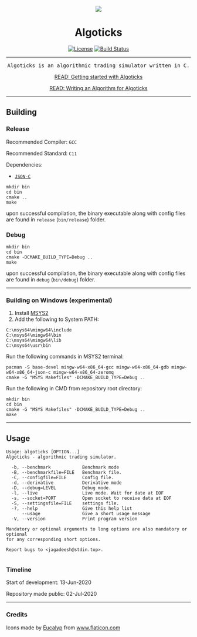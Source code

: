 <div align="center">

![](assets/algoticks_logo.png)


# Algoticks

[![License](https://img.shields.io/badge/License-Apache%202.0-blue.svg)](https://opensource.org/licenses/Apache-2.0) [![Build Status](https://travis-ci.org/jkotra/algoticks.svg?branch=master)](https://travis-ci.org/jkotra/algoticks)

---
<pre>
Algoticks is an algorithmic trading simulator written in C.
</pre>



[READ: Getting started with Algoticks](https://stdin.top/posts/getting-started-with-algoticks/)

[READ: Writing an Algorithm for Algoticks](https://stdin.top/posts/write-algo-for-algoticks/)

</div>

---

## Building

### Release

Recommended Compiler: `GCC`

Recommended Standard: `C11`

Dependencies:
- [`JSON-C`](https://github.com/json-c/json-c)

```
mkdir bin
cd bin
cmake ..
make
```

upon successful compilation, the binary executable along with config files are found in `release` (`bin/release`) folder.

### Debug

```
mkdir bin
cd bin
cmake -DCMAKE_BUILD_TYPE=Debug ..
make
```

upon successful compilation, the binary executable along with config files are found in `debug` (`bin/debug`) folder.

---


### Building on Windows (experimental)

1. Install [MSYS2](https://www.msys2.org/)
2. Add the following to System PATH:
```
C:\msys64\mingw64\include
C:\msys64\mingw64\bin
C:\msys64\mingw64\lib
C:\msys64\usr\bin
```

Run the following commands in MSYS2 terminal:
```
pacman -S base-devel mingw-w64-x86_64-gcc mingw-w64-x86_64-gdb mingw-w64-x86_64-json-c mingw-w64-x86_64-zeromq
cmake -G "MSYS Makefiles" -DCMAKE_BUILD_TYPE=Debug ..
```

Run the following in CMD from repository root directory:
```
mkdir bin
cd bin
cmake -G "MSYS Makefiles" -DCMAKE_BUILD_TYPE=Debug ..
make
```

---

## Usage

```
Usage: algoticks [OPTION...]
Algoticks - algorithmic trading simulator.

  -b, --benchmark            Benchmark mode
  -B, --benchmarkfile=FILE   Benchmark file.
  -C, --configfile=FILE      Config file.
  -d, --derivative           Derivative mode
  -D, --debug=LEVEL          Debug mode.
  -l, --live                 Live mode. Wait for date at EOF
  -s, --socket=PORT          Open socket to receive data at EOF
  -S, --settingsfile=FILE    settings file.
  -?, --help                 Give this help list
      --usage                Give a short usage message
  -V, --version              Print program version

Mandatory or optional arguments to long options are also mandatory or optional
for any corresponding short options.

Report bugs to <jagadeesh@stdin.top>.


```


### Timeline

Start of development: 13-Jun-2020

Repository made public: 02-Jul-2020

---

### Credits

Icons made by <a href="https://creativemarket.com/eucalyp" title="Eucalyp">Eucalyp</a> from <a href="https://www.flaticon.com/" title="Flaticon"> www.flaticon.com</a>
